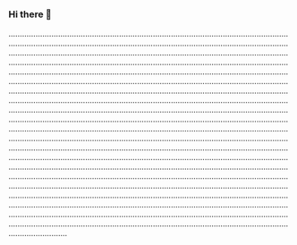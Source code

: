 ### Hi there 👋

......................................................................................................................................................................................................................................................................................................................................................................................................................................................................................................................................................................................................................................................................................................................................................................................................................................................................................................................................................................................................................................................................................................................................................................................................................................................................................................................................................................................................................................................................................................................................................................................................................................................................................................................................................................................................................................................................................................................................................................................................................................................................................................................................................................................................................................................................................................................................................................................................................................................................................................................................................................................................................................................................................................................................